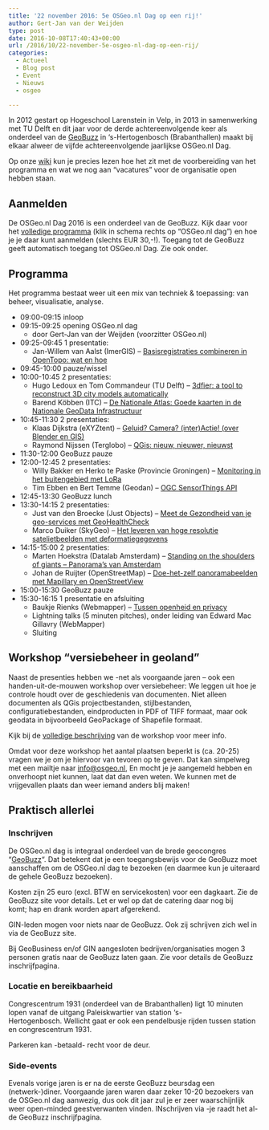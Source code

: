 ```yaml
---
title: '22 november 2016: 5e OSGeo.nl Dag op een rij!'
author: Gert-Jan van der Weijden
type: post
date: 2016-10-08T17:40:43+00:00
url: /2016/10/22-november-5e-osgeo-nl-dag-op-een-rij/
categories:
  - Actueel
  - Blog post
  - Event
  - Nieuws
  - osgeo

---
```

In 2012 gestart op Hogeschool Larenstein in Velp, in 2013 in samenwerking met TU Delft en dit jaar voor de derde achtereenvolgende keer als onderdeel van de [GeoBuzz][1] in &#8216;s-Hertogenbosch (Brabanthallen) maakt bij elkaar alweer de vijfde achtereenvolgende jaarlijkse OSGeo.nl Dag.

Op onze [wiki][16] kun je precies lezen hoe het zit met de voorbereiding van het programma en wat we nog aan &#8220;vacatures&#8221; voor de organisatie open hebben staan.

## Aanmelden

De OSGeo.nl Dag 2016 is een onderdeel van de GeoBuzz. Kijk daar voor het [volledige programma][2] (klik in schema rechts op &#8220;OSGeo.nl dag&#8221;) en hoe je je daar kunt aanmelden (slechts EUR 30,-!). Toegang tot de GeoBuzz geeft automatisch toegang tot OSGeo.nl Dag. Zie ook onder.

## Programma

Het programma bestaat weer uit een mix van techniek & toepassing: van beheer, visualisatie, analyse.

  * 09:00-09:15 inloop
  * 09:15-09:25 opening OSGeo.nl dag 
      * door Gert-Jan van der Weijden (voorzitter OSGeo.nl)
  * 09:25-09:45 1 presentatie: 
      * Jan-Willem van Aalst (ImerGIS) &#8211; [Basisregistraties combineren in OpenTopo: wat en hoe][3]
  * 09:45-10:00 pauze/wissel
  * 10:00-10:45 2 presentaties: 
      * Hugo Ledoux en Tom Commandeur (TU Delft) &#8211; [3dfier: a tool to reconstruct 3D city models automatically][4]
      * Barend Köbben (ITC) &#8211; [De Nationale Atlas: Goede kaarten in de Nationale GeoData Infrastructuur][5]
  * 10:45-11:30 2 presentaties: 
      * Klaas Dijkstra (eXYZtent) &#8211; [Geluid? Camera? (inter)Actie! (over Blender en GIS)][6]
      * Raymond Nijssen (Terglobo) &#8211; [QGis: nieuw, nieuwer, nieuwst][7]
  * 11:30-12:00 GeoBuzz pauze
  * 12:00-12:45 2 presentaties: 
      * Willy Bakker en Herko te Paske (Provincie Groningen) &#8211; [Monitoring in het buitengebied met LoRa][8]
      * Tim Ebben en Bert Temme (Geodan) &#8211; [OGC SensorThings API][9]
  * 12:45-13:30 GeoBuzz lunch
  * 13:30-14:15 2 presentaties: 
      * Just van den Broecke (Just Objects) &#8211; [Meet de Gezondheid van je geo-services met GeoHealthCheck][10]
      * Marco Duiker (SkyGeo) &#8211; [Het leveren van hoge resolutie satelietbeelden met deformatiegegevens][11]
  * 14:15-15:00 2 presentaties: 
      * Marten Hoekstra (Datalab Amsterdam) &#8211; [Standing on the shoulders of giants &#8211; Panorama&#8217;s van Amsterdam][12]
      * Johan de Ruijter (OpenStreetMap) &#8211; [Doe-het-zelf panoramabeelden met Mapillary en OpenStreetView][13]
  * 15:00-15:30 GeoBuzz pauze
  * 15:30-16:15 1 presentatie en afsluiting 
      * Baukje Rienks (Webmapper) &#8211; [Tussen openheid en privacy][14]
      * Lightning talks (5 minuten pitches), onder leiding van Edward Mac Gillavry (WebMapper)
      * Sluiting

## Workshop &#8220;versiebeheer in geoland&#8221;

Naast de presenties hebben we -net als voorgaande jaren &#8211; ook een handen-uit-de-mouwen workshop over versiebeheer: We leggen uit hoe je controle houdt over de geschiedenis van documenten. Niet alleen documenten als QGis projectbestanden, stijlbestanden, configuratiebestanden, eindproducten in PDF of TIFF formaat, maar ook geodata in bijvoorbeeld GeoPackage of Shapefile formaat.

Kijk bij de [volledige beschrijving][15] van de workshop voor meer info.

Omdat voor deze workshop het aantal plaatsen beperkt is (ca. 20-25) vragen we je om je hiervoor van tevoren op te geven. Dat kan simpelweg met een mailtje naar info@osgeo.nl, En mocht je je aangemeld hebben en onverhoopt niet kunnen, laat dat dan even weten. We kunnen met de vrijgevallen plaats dan weer iemand anders blij maken!

## Praktisch allerlei

### Inschrijven

De OSGeo.nl dag is integraal onderdeel van de brede geocongres &#8220;[GeoBuzz][1]&#8220;. Dat betekent dat je een toegangsbewijs voor de GeoBuzz moet aanschaffen om de OSGeo.nl dag te bezoeken (en daarmee kun je uiteraard de gehele GeoBuzz bezoeken).

Kosten zijn 25 euro (excl. BTW en servicekosten) voor een dagkaart. Zie de GeoBuzz site voor details. Let er wel op dat de catering daar nog bij komt; hap en drank worden apart afgerekend.

GIN-leden mogen voor niets naar de GeoBuzz. Ook zij schrijven zich wel in via de GeoBuzz site.

Bij GeoBusiness en/of GIN aangesloten bedrijven/organisaties mogen 3 personen gratis naar de GeoBuzz laten gaan. Zie voor details de GeoBuzz inschrijfpagina.

### Locatie en bereikbaarheid

Congrescentrum 1931 (onderdeel van de Brabanthallen) ligt 10 minuten lopen vanaf de uitgang Paleiskwartier van station &#8216;s-Hertogenbosch. Wellicht gaat er ook een pendelbusje rijden tussen station en congrescentrum 1931.

Parkeren kan -betaald- recht voor de deur.

### Side-events

Evenals vorige jaren is er na de eerste GeoBuzz beursdag een (netwerk-)diner. Voorgaande jaren waren daar zeker 10-20 bezoekers van de OSGeo.nl dag aanwezig, dus ook dit jaar zul je er zeer waarschijnlijk weer open-minded geestverwanten vinden. INschrijven via -je raadt het al- de GeoBuzz inschrijfpagina.

 [1]: http://geobuzz.nl
 [2]: http://geobuzz.nl/programma/
 [3]: https://osgeo.nl/sprekers-en-samenvattingen-osgeo-nl-dag-2016/#jan-willem
 [4]: https://osgeo.nl/sprekers-en-samenvattingen-osgeo-nl-dag-2016
 [5]: https://osgeo.nl/sprekers-en-samenvattingen-osgeo-nl-dag-2016/#barend
 [6]: https://osgeo.nl/sprekers-en-samenvattingen-osgeo-nl-dag-2016/#klaas
 [7]: https://osgeo.nl/sprekers-en-samenvattingen-osgeo-nl-dag-2016/#raymond
 [8]: https://osgeo.nl/sprekers-en-samenvattingen-osgeo-nl-dag-2016/#lora
 [9]: https://osgeo.nl/sprekers-en-samenvattingen-osgeo-nl-dag-2016/#gost
 [10]: https://osgeo.nl/sprekers-en-samenvattingen-osgeo-nl-dag-2016#just
 [11]: /sprekers-en-samenvattingen-osgeo-nl-dag-2016/#marco
 [12]: https://osgeo.nl/sprekers-en-samenvattingen-osgeo-nl-dag-2016/#marten
 [13]: https://osgeo.nl/sprekers-en-samenvattingen-osgeo-nl-dag-2016/#johan
 [14]: https://osgeo.nl/sprekers-en-samenvattingen-osgeo-nl-dag-2016/#baukje
 [15]: https://osgeo.nl/sprekers-en-samenvattingen-osgeo-nl-dag-2016/#workshop
 [16]: https://wiki.osgeo.org/wiki/OSGeo.nl_dag_2016